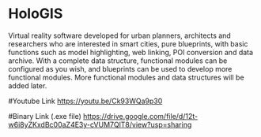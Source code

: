 # HoloGIS
Virtual reality software developed for urban planners, architects and researchers who are interested in smart cities, pure blueprints, with basic functions such as model highlighting, web linking, POI conversion and data archive. With a complete data structure, functional modules can be configured as you wish, and blueprints can be used to develop more functional modules. More functional modules and data structures will be added later.

#Youtube Link
https://youtu.be/Ck93WQa9p30

#Binary Link (.exe file)
https://drive.google.com/file/d/12t-w6i8yZKxdBc00aZ4E3y-cVUM7QlT8/view?usp=sharing
